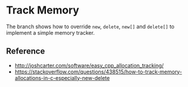 # **Track Memory**

The branch shows how to override `new`, `delete`, `new[]` and `delete[]` to implement a simple memory tracker. 


## **Reference**

- http://joshcarter.com/software/easy_cpp_allocation_tracking/
- https://stackoverflow.com/questions/438515/how-to-track-memory-allocations-in-c-especially-new-delete
